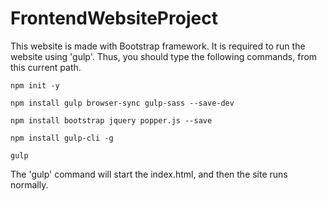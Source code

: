 # FrontendWebsiteProject

This website is made with Bootstrap framework. It is required to run the website using 'gulp'.
Thus, you should type the following commands, from this current path.


	npm init -y
  
	npm install gulp browser-sync gulp-sass --save-dev
  
	npm install bootstrap jquery popper.js --save
  
	npm install gulp-cli -g
  
	gulp
  

The 'gulp' command will start the index.html, and then the site runs normally.
